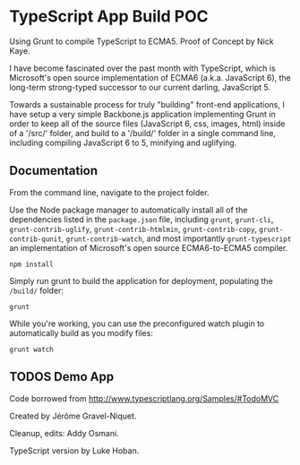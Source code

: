 TypeScript App Build POC
========================
Using Grunt to compile TypeScript to ECMA5.  Proof of Concept by Nick Kaye.

I have become fascinated over the past month with TypeScript, which is Microsoft's open source implementation of ECMA6 (a.k.a. JavaScript 6), the long-term strong-typed successor to our current darling, JavaScript 5.

Towards a sustainable process for truly "building" front-end applications, I have setup a very simple Backbone.js application implementing Grunt in order to keep all of the source files (JavaScript 6, css, images, html) inside of a '/src/' folder, and build to a '/build/' folder in a single command line, including compiling JavaScript 6 to 5, minifying and uglifying.

## Documentation

From the command line, navigate to the project folder.

Use the Node package manager to automatically install all of the dependencies listed in the `package.json` file,
including `grunt`, `grunt-cli`, `grunt-contrib-uglify`, `grunt-contrib-htmlmin`, `grunt-contrib-copy`,
`grunt-contrib-qunit`, `grunt-contrib-watch`, and most importantly `grunt-typescript` an implementation of Microsoft's
open source ECMA6-to-ECMA5 compiler.

    npm install

Simply run grunt to build the application for deployment, populating the `/build/` folder:

    grunt

While you're working, you can use the preconfigured watch plugin to automatically build as you modify files:

    grunt watch

## TODOS Demo App

Code borrowed from http://www.typescriptlang.org/Samples/#TodoMVC

Created by Jérôme Gravel-Niquet.

Cleanup, edits: Addy Osmani.

TypeScript version by Luke Hoban.
